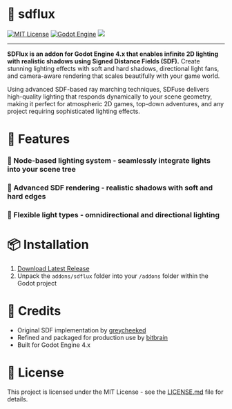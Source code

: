 # 🔦 sdflux

[![MIT License](https://img.shields.io/badge/License-MIT-yellow.svg)](https://opensource.org/licenses/MIT) [![Godot Engine](https://img.shields.io/badge/Godot-4.x-blue.svg)](https://godotengine.org/) [![](https://img.shields.io/badge/%20%F0%9F%94%A6%20addon-sdflux-blueviolet)](https://github.com/bitbrain/sdflux)

---

**SDFlux is an addon for Godot Engine 4.x that enables infinite 2D lighting with realistic shadows using Signed Distance Fields (SDF).** Create stunning lighting effects with soft and hard shadows, directional light fans, and camera-aware rendering that scales beautifully with your game world.

Using advanced SDF-based ray marching techniques, SDFuse delivers high-quality lighting that responds dynamically to your scene geometry, making it perfect for atmospheric 2D games, top-down adventures, and any project requiring sophisticated lighting effects.

# 🔦 Features

### 🎯 Node-based lighting system - seamlessly integrate lights into your scene tree

### 🌟 Advanced SDF rendering - realistic shadows with soft and hard edges

### 🎨 Flexible light types - omnidirectional and directional lighting

# 📦 Installation

1. [Download Latest Release](https://github.com/bitbrain/sdflux/releases/latest)
2. Unpack the `addons/sdflux` folder into your `/addons` folder within the Godot project

# 🥰 Credits

- Original SDF implementation by [greycheeked](https://github.com/greycheeked/SDF-2D-Lighting)
- Refined and packaged for production use by [bitbrain](https://github.com/bitbrain)
- Built for Godot Engine 4.x

# 📄 License

This project is licensed under the MIT License - see the [LICENSE.md](LICENSE.md) file for details.
